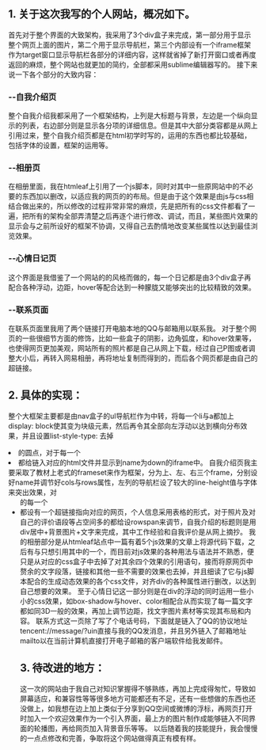 ## 1.	关于这次我写的个人网站，概况如下。

首先对于整个界面的大致架构，我采用了3个div盒子来完成，第一部分用于显示整个网页上面的图片，第二个用于显示导航栏，第三个内部设有一个iframe框架作为target窗口显示导航栏各部分的详细内容，这样就省掉了新打开窗口或者再度返回的麻烦，整个网站也就更加的简约，全部都采用sublime编辑器写的。
接下来说一下各个部分的大致内容：

### --自我介绍页

整个自我介绍我都采用了一个框架结构，上列是大标题与背景，左边是一个纵向显示的列表，右边部分则是显示各分项的详细信息。但是其中大部分类容都是从网上引用过来，整个自我介绍页都是在html初学时写的，运用的东西也都比较基础，包括字体的设置，框架的运用等。

### --相册页

在相册里面，我在htmleaf上引用了一个js脚本，同时对其中一些原网站中的不必要的东西加以删改，以适应我的网页的的布局。但是由于这个效果是由js与css相结合做出来的，所以修改的过程非常非常的麻烦，先是把所有的css文件都看了一遍，把所有的架构全部弄清楚之后再逐个进行修改、调试，而且，某些图片效果的显示会与之前所设好的框架不协调，又得自己去酌情地改变某些属性以达到最佳浏览效果。

### --心情日记页

这个界面是我借鉴了一个网站的的风格而做的，每一个日记都是由3个div盒子再配合各种浮动，边距，hover等配合达到一种朦胧又能够突出的比较精致的效果。

### --联系页面

在联系页面里我用了两个链接打开电脑本地的QQ与邮箱用以联系我。
对于整个网页的一些很细节方面的修饰，比如一些盒子的阴影，边角弧度，和hover效果等，也使得网页更加美观，网站所有的照片都是自己从网上下载，经过自己P图或者调整大小后，再转入网易相册，再将地址复制而得到的，而后各个网页都是由自己的超链接。


## 2.	具体的实现：

整个大框架主要都是由nav盒子的ul导航栏作为中转，将每一个li与a都加上display: block使其变为块级元素，然后再令其全部向左浮动以达到横向分布效果，并且设置list-style-type: 去掉<li>的圆点，对于每一个<li>都给链入对应的html文件并显示到name为down的iframe中。
自我介绍页我主要采取了教材上老式的frameset来作为框架，分为上、左、右三个frame，分别设好name并调节好cols与rows属性，左列的导航栏设了较大的line-height值与字体来突出效果，对<ul>的每一个<li>都设有一个超链接指向对应的网页，个人信息采用表格的形式，对于照片及对自己的评价语段等占空间多的<td>都给设rowspan来调节，自我介绍的标题则是用div居中+背景图片+文字来完成，其中工作经验和自我评价是从网上摘抄。
我的相册部分是从htmleaf站点中一篇有着5个js效果的文章上将源代码下载，之后有与只想引用其中的一个，而目前对js效果的各种用法与语法并不熟悉，便只是从对应的css盒子中去掉了对其余四个效果的引用语句，接而将原网页中赘余的文字段落，链接和其他一些不需要的效果也去掉，并且细读了它与js脚本配合的生成动态效果的各个css文件，对齐div的各种属性进行删改，以达到自己想要的效果。
至于心情日记这一部分则是在div的浮动的同时运用一些小小的css效果，如box-shadow与hover、color相配合从而实现了每一篇文字都如同3D一般的效果，再加上调节边距，找文字图片素材等实现其布局和内容。
联系方式这一页除了写了个电话号码，下面就是链入了QQ的协议地址tencent://message/?uin直接与我的QQ发消息，并且另外链入了邮箱地址mailto以在当前计算机直接打开电子邮箱的客户端软件给我发邮件。


## 3.	待改进的地方：
这一次的网站由于我自己对知识掌握得不够熟练，再加上完成得匆忙，导致如屏幕适应，和兼容性等等很多地方可能都还有不足，还有一些想做的东西也还没做上，如我想在边上加上类似于分享到QQ空间或微博的浮标，再网页打开时加入一个欢迎效果作为一个引入界面，最上方的图片制作成能够链入不同界面的轮播图，再给网页加入背景音乐等等。
以后随着我的技能提升，我会慢慢的一点点修改和完善，争取将这个网站做得真正有模有样。
